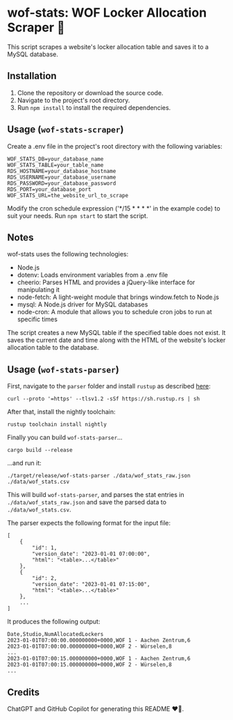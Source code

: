 # wof-stats: WOF Locker Allocation Scraper 🤖

This script scrapes a website's locker allocation table and saves it to a MySQL database. 

## Installation

1. Clone the repository or download the source code.
2. Navigate to the project's root directory.
3. Run `npm install` to install the required dependencies.

## Usage (`wof-stats-scraper`)

Create a .env file in the project's root directory with the following variables:

```
WOF_STATS_DB=your_database_name
WOF_STATS_TABLE=your_table_name
RDS_HOSTNAME=your_database_hostname
RDS_USERNAME=your_database_username
RDS_PASSWORD=your_database_password
RDS_PORT=your_database_port
WOF_STATS_URL=the_website_url_to_scrape
```

Modify the cron schedule expression ('*/15 * * * *' in the example code) to suit your needs.
Run `npm start` to start the script.

## Notes

wof-stats uses the following technologies:

- Node.js
- dotenv: Loads environment variables from a .env file
- cheerio: Parses HTML and provides a jQuery-like interface for manipulating it
- node-fetch: A light-weight module that brings window.fetch to Node.js
- mysql: A Node.js driver for MySQL databases
- node-cron: A module that allows you to schedule cron jobs to run at specific times

The script creates a new MySQL table if the specified table does not exist. It saves the current date and time along with the HTML of the website's locker allocation table to the database.

## Usage (`wof-stats-parser`)

First, navigate to the `parser` folder and install `rustup` as described [here](https://www.rust-lang.org/tools/install):

```
curl --proto '=https' --tlsv1.2 -sSf https://sh.rustup.rs | sh
```

After that, install the nightly toolchain:

```
rustup toolchain install nightly
```

Finally you can build `wof-stats-parser`...

```
cargo build --release
```

...and run it:

```
./target/release/wof-stats-parser ./data/wof_stats_raw.json ./data/wof_stats.csv
```

This will build `wof-stats-parser`, and parses the stat entries in `./data/wof_stats_raw.json` and save the parsed data to `./data/wof_stats.csv`.

The parser expects the following format for the input file:

```
[
    {
        "id": 1,
        "version_date": "2023-01-01 07:00:00",
        "html": "<table>...</table>"
    },
    {
        "id": 2,
        "version_date": "2023-01-01 07:15:00",
        "html": "<table>...</table>"
    },
    ...
]
```

It produces the following output:

```
Date,Studio,NumAllocatedLockers
2023-01-01T07:00:00.000000000+0000,WOF 1 - Aachen Zentrum,6
2023-01-01T07:00:00.000000000+0000,WOF 2 - Würselen,8
...
2023-01-01T07:00:15.000000000+0000,WOF 1 - Aachen Zentrum,6
2023-01-01T07:00:15.000000000+0000,WOF 2 - Würselen,8
...
```

## Credits

ChatGPT and GitHub Copilot for generating this README ❤️🤖.
